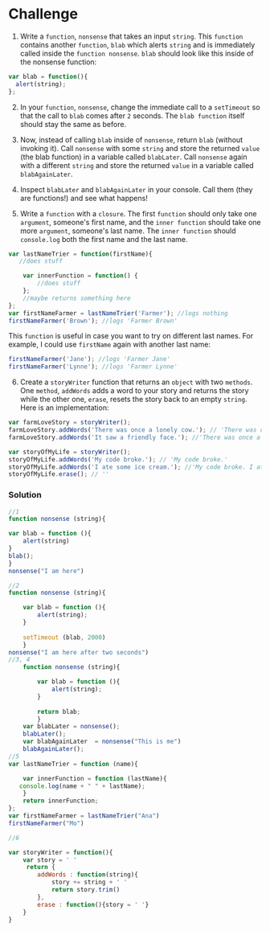 # Challenge

1. Write a `function`, `nonsense` that takes an input `string`. This `function` contains another `function`, `blab` which alerts `string` and is immediately called inside the `function nonsense`. `blab` should look like this inside of the nonsense function:

 ```js
 var blab = function(){
   alert(string);
 };
 ```
2. In your `function`, `nonsense`, change the immediate call to a `setTimeout` so that the call to `blab` comes after `2` seconds. The `blab function` itself should stay the same as before.

3. Now, instead of calling `blab` inside of `nonsense`, return `blab` (without invoking it). Call `nonsense` with some `string` and store the returned `value` (the blab function) in a variable called `blabLater`. Call `nonsense` again with a different `string` and store the returned `value` in a variable called `blabAgainLater`.

4. Inspect `blabLater` and `blabAgainLater` in your console. Call them (they are functions!) and see what happens!

5. Write a `function` with a `closure`. The first `function` should only take one `argument`, someone's first name, and the `inner function` should take one more `argument`, someone's last name. The `inner function` should `console.log` both the first name and the last name.

```js
var lastNameTrier = function(firstName){
   //does stuff

    var innerFunction = function() { 
        //does stuff
    };
    //maybe returns something here
};
var firstNameFarmer = lastNameTrier('Farmer'); //logs nothing
firstNameFarmer('Brown'); //logs 'Farmer Brown' 
```
This `function` is useful in case you want to try on different last names. For example, I could use `firstName` again with another last name:

```js
firstNameFarmer('Jane'); //logs 'Farmer Jane'
firstNameFarmer('Lynne'); //logs 'Farmer Lynne'
```
6. Create a `storyWriter` function that returns an `object` with two `methods`. One `method`, `addWords` adds a word to your story and returns the story while the other one, `erase`, resets the story back to an empty `string`. Here is an implementation:

```js
var farmLoveStory = storyWriter();
farmLoveStory.addWords('There was once a lonely cow.'); // 'There was once a lonely cow.'
farmLoveStory.addWords('It saw a friendly face.'); //'There was once a lonely cow. It saw a friendly face.'

var storyOfMyLife = storyWriter();
storyOfMyLife.addWords('My code broke.'); // 'My code broke.'
storyOfMyLife.addWords('I ate some ice cream.'); //'My code broke. I ate some ice cream.'
storyOfMyLife.erase(); // ''
```

### Solution

```js
//1
function nonsense (string){

var blab = function (){
    alert(string)
}
blab();
}
nonsense("I am here")

//2
function nonsense (string){

    var blab = function (){
        alert(string);
    }
    
    setTimeout (blab, 2000)
    }
nonsense("I am here after two seconds")
//3, 4
    function nonsense (string){

        var blab = function (){
            alert(string);
        }
        
        return blab;
        }
    var blabLater = nonsense();
    blabLater();
    var blabAgainLater  = nonsense("This is me")
    blabAgainLater();
//5
var lastNameTrier = function (name){

    var innerFunction = function (lastName){
   console.log(name + " " + lastName);
    }
    return innerFunction;
};
var firstNameFarmer = lastNameTrier("Ana")
firstNameFarmer("Mo")

//6

var storyWriter = function(){
    var story = ' '
     return {
        addWords : function(string){
            story += string + ' '
            return story.trim()
        },
        erase : function(){story = ' '}
    }
}
```


